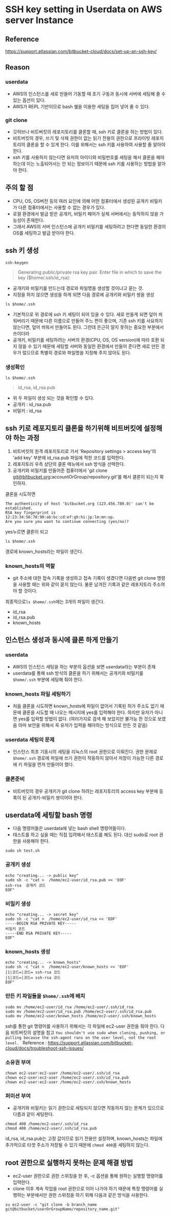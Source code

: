 # SSH key setting in Userdata on AWS server Instance

## Reference
https://support.atlassian.com/bitbucket-cloud/docs/set-up-an-ssh-key/


## Reason
### userdata
- AWS의 인스턴스를 새로 만들어 기동할 때 초기 구동과 동시에 서버에 세팅해 줄 수 있는 옵션이 있다.
- AWS가 REPL 기반이므로 bash 쉘을 이용한 세팅을 집어 넣어 줄 수 있다.

### git clone
- 깃허브나 비트버킷의 레포지토리를 클론할 때, ssh 키로 클론을 하는 방법이 있다.
- 비트버킷의 경우, 쓰기 및 삭제 권한이 없는 읽기 전용의 권한으로 프라이빗 레포지토리의 클론을 할 수 있게 한다. 이를 위해서는 ssh 키를 사용하여 사용할 줄 알아야 한다.
- ssh 키를 사용하지 않는다면 유저의 아이디와 비밀번호를 세팅을 해서 클론을 해야 하는데 이는 노출되어서는 안 되는 정보이기 때문에 ssh 키를 사용하는 방법을 알아야 한다.


## 주의 할 점
- CPU, OS, OS버전 등의 여러 요인에 의해 어떤 컴퓨터에서 생성된 공개키 비밀키가 다른 컴퓨터에서는 사용할 수 없는 경우가 있다.
- 로컬 환경에서 발급 받은 공개키, 비밀키 페어가 실제 서버에서는 동작하지 않을 가능성이 존재한다.
- 그래서 AWS의 서버 인스턴스에 공개키 비밀키를 세팅하려고 한다면 동일한 환경의 OS를 세팅하고 발급 받아야 한다.


## ssh 키 생성
```
ssh-keygen
```

> Generating public/private rsa key pair. Enter file in which to save the key ($home/.ssh/id_rsa):
- 공개키와 비밀키를 만드는데 경로와 파일명을 생성할 것이냐고 묻는 것.
- 지정을 하지 않으면 생성을 하게 되면 다음 경로에 공개키와 비밀키 쌍을 생성
```
ls $home/.ssh
```
- 기본적으로 위 경로에 ssh 키 세팅이 되어 있을 수 있다. 새로 만들게 되면 덮어 씌워버리기 때문에 다른 이름으로 만들어 주느 편이 좋으며, 기존 ssh 키를 사요하지 않는다면, 덮어 씌워서 만들어도 된다. 그런데 은근히 알지 못하는 중요한 부분에서 쓰이더라
- 공개키, 비밀키를 세팅하려는 서버의 환경(CPU, OS, OS version)에 따라 호환 되지 않을 수 있기 때문에 세팅할 서버와 동일한 환경에서 만들어 준다면 새로 만든 경우가 많으므로 특별히 경로와 파일명을 지정해 주지 않아도 된다.

### 생성확인
```
ls $home/.ssh
```
>  id_rsa, id_rsa.pub
- 위 두 파일이 생성 되는 것을 확인할 수 있다.
- 공개키 : id_rsa.pub
- 비밀키 : id_rsa

## ssh 키로 레포지토리 클론을 하기위해 비트버킷에 설정해야 하는 과정
1. 비트버킷의 원격 레포지토리로 가서 'Repository settings > access key'의 'add key' 부분에 id_rsa.pub 파일에 적힌 코드를 입력한다.
2. 레포지토리 우측 상단의 클론 메뉴에서 ssh 방식을 선택한다.
3. 공개키와 비밀키를 만들어준 컴퓨터에서 'git clone git@bitbucket.org:accountOrGroup/repository.git'를 해서 클론이 되는지 확인하자.

클론을 시도하면 
```
The authenticity of host 'bitbucket.org (123.456.789.0)' can't be established. 
RSA key fingerprint is 12:23:34:56:78:90:ab:bc:cd:ef:gh:hi:jp:lm:mn:op. 
Are you sure you want to continue connecting (yes/no)?     
```
yes누르면 클론이 되고 
```
ls $home/.ssh
```
경로에 known_hosts라는 파일이 생긴다.

### known_hosts의 역할
- git 주소에 대한 접속 기록을 생성하고 접속 기록이 생겼다면 다음번 git clone 명령을 사용할 때는 위와 같이 묻지 않는다. 물론 남겨진 기록과 같은 레포지토리 주소여야 할 것이다.


최종적으로`ls $home/.ssh`에는 3개의 파일이 생긴다.
- id_rsa
- id_rsa.pub
- known_hosts


## 인스턴스 생성과 동시에 클론 하게 만들기
### userdata
- AWS의 인스턴스 세팅을 하는 부분의 옵션을 보면 userdata라는 부분이 존재
- userdata를 통해 ssh 방식의 클론을 하기 위해서는 공개키와 비밀키를 `$home/.ssh` 부분에 세팅해 줘야 한다.

### known_hosts 파일 세팅하기
- 처음 클론을 시도하면 known_hosts에 파일이 없어서 기록된 허가 주소도 없기 때문에 클론을 시도할 때 나오는 메시지에 yes를 입력해야 한다. 하지만 유저가 아니면 yes를 입력할 방법이 없다. (여러가지로 검색 해 보았지만 불가능 한 것으로 보였음 아마 보안을 위해서 꼭 유저가 입력을 해야하는 방식으로 만든 것 같음)

### userdata 세팅의 문제
- 인스턴스 최초 기동시의 세팅을 리눅스의 root 권한으로 이뤄진다. 권한 문제로 `$home/.ssh` 경로에 파일에 쓰기 권한이 작동하지 않아서 저장이 가능한 다른 경로에 키 파일을 먼저 만들어야 했다.

### 클론준비
- 비트버킷의 경우 공개키가 git clone 하려는 레포지토리의 access key 부분에 등록이 된 공개키-비밀키 쌍이어야 한다.


## userdata에 세팅할 bash 명령
- 다음 명령어들은 userdata에 넣는 bash shell 명령어들이다.
- 태스트를 하고 싶을 때는 직접 입려해서 태스트를 해도 된다. 대신 sudo로 root 권한을 사용해야 한다. 
```
sudo sh test.sh
```
### 공개키 생성
```
echo "creating... -> public key"
sudo sh -c "cat >  /home/ec2-user/id_rsa.pub << 'EOF'
ssh-rsa  공개키 코드
EOF"
```
### 비밀키 생성
```
echo "creating... -> secret key"
sudo sh -c "cat >  /home/ec2-user/id_rsa << 'EOF'
-----BEGIN RSA PRIVATE KEY-----
비밀키 코드
-----END RSA PRIVATE KEY-----
EOF"
```

### known_hosts 생성
```
echo "creating... -> known_hosts"
sudo sh -c "cat >  /home/ec2-user/known_hosts << 'EOF'
|1|코드=|코드= ssh-rsa 코드
|1|코드=|코드= ssh-rsa 코드
EOF"
```

### 만든 키 파일들을 `$home/.ssh`에 배치
```
sudo mv /home/ec2-user/id_rsa /home/ec2-user/.ssh/id_rsa
sudo mv /home/ec2-user/id_rsa.pub /home/ec2-user/.ssh/id_rsa.pub
sudo mv /home/ec2-user/known_hosts /home/ec2-user/.ssh/known_hosts
```


ssh를 통한 git 명령어를 사용하기 위해서는 각 파일에 ec2-user 권한을 줘야 한다.
다음 비트버킷의 설명을 참고 
`You shouldn't use sudo when cloning, pushing, or pulling because the ssh-agent runs on the user level, not the root level. `
Reference : https://support.atlassian.com/bitbucket-cloud/docs/troubleshoot-ssh-issues/

### 소유권 부여
```
chown ec2-user:ec2-user /home/ec2-user/.ssh/id_rsa
chown ec2-user:ec2-user /home/ec2-user/.ssh/id_rsa.pub
chown ec2-user:ec2-user /home/ec2-user/.ssh/known_hosts
```

### 퍼미션 부여
- 공개키와 비밀키는 읽기 권한으로 세팅되지 않으면 작동하지 않는 문제가 있으므로 다름과 같이 세팅한다.
```
chmod 400 /home/ec2-user/.ssh/id_rsa
chmod 400 /home/ec2-user/.ssh/id_rsa.pub
```
id_rsa, id_rsa.pub는 고정 값이므로 읽기 전용만 설정하며, known_hosts는 파일에 추가적으로 타겟 주소가 저장될 수 있기 때문에 `chmod 400`을 세팅하지 않는다.

## root 권한으로 실행하지 못하는 문제 해결 방법
- ec2-user 권한으로 권한 스위칭을 한 후, -c 옵션을 통해 원하는 실행할 명령어를 입력한다.
- clone 이후 계속 작업을 root 권한으로 이어 나가야 하기 때문에 특정 명령어를 실행하는 부분에서만 권한 스위칭을 하기 위해 다음과 같은 방식을 사용한다.

```
su ec2-user -c "git clone -b branch_name git@bitbucket/userOrGroupName/repository_name.git"
```

